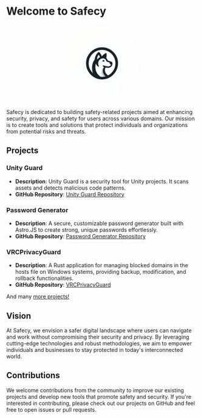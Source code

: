 # Welcome to Safecy

<img src="assets/logo.jpeg" alt="Safecy Logo" width="200" height="200" style="display: block; margin-left: auto; margin-right: auto; margin-bottom: 20px; border-radius: 50%;" />

Safecy is dedicated to building safety-related projects aimed at enhancing security, privacy, and safety for users across various domains. Our mission is to create tools and solutions that protect individuals and organizations from potential risks and threats.

## Projects

### Unity Guard

- **Description**: Unity Guard is a security tool for Unity projects. It scans assets and detects malicious code patterns.
- **GitHub Repository**: [Unity Guard Repository](https://github.com/safecy/unity-guard)

### Password Generator

- **Description**: A secure, customizable password generator built with Astro.JS to create strong, unique passwords effortlessly.
- **GitHub Repository**: [Password Generator Repository](https://github.com/safecy/password-generator)

### VRCPrivacyGuard

- **Description**: A Rust application for managing blocked domains in the hosts file on Windows systems, providing backup, modification, and rollback functionalities.
- **GitHub Repository**: [VRCPrivacyGuard](https://github.com/safecy/VRCPrivacyGuard)

And many [more projects!](https://github.com/orgs/safecy/repositories)

## Vision

At Safecy, we envision a safer digital landscape where users can navigate and work without compromising their security and privacy. By leveraging cutting-edge technologies and robust methodologies, we aim to empower individuals and businesses to stay protected in today's interconnected world.

## Contributions

We welcome contributions from the community to improve our existing projects and develop new tools that promote safety and security. If you're interested in contributing, please check out our projects on GitHub and feel free to open issues or pull requests.
